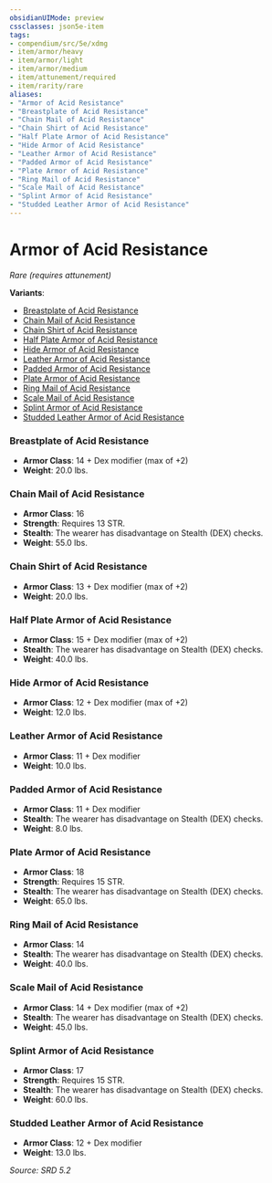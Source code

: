 ```yaml
---
obsidianUIMode: preview
cssclasses: json5e-item
tags:
- compendium/src/5e/xdmg
- item/armor/heavy
- item/armor/light
- item/armor/medium
- item/attunement/required
- item/rarity/rare
aliases: 
- "Armor of Acid Resistance"
- "Breastplate of Acid Resistance"
- "Chain Mail of Acid Resistance"
- "Chain Shirt of Acid Resistance"
- "Half Plate Armor of Acid Resistance"
- "Hide Armor of Acid Resistance"
- "Leather Armor of Acid Resistance"
- "Padded Armor of Acid Resistance"
- "Plate Armor of Acid Resistance"
- "Ring Mail of Acid Resistance"
- "Scale Mail of Acid Resistance"
- "Splint Armor of Acid Resistance"
- "Studded Leather Armor of Acid Resistance"
---
```

# Armor of Acid Resistance
*Rare (requires attunement)*  


**Variants**:
- [Breastplate of Acid Resistance](#Breastplate%20of%20Acid%20Resistance)
- [Chain Mail of Acid Resistance](#Chain%20Mail%20of%20Acid%20Resistance)
- [Chain Shirt of Acid Resistance](#Chain%20Shirt%20of%20Acid%20Resistance)
- [Half Plate Armor of Acid Resistance](#Half%20Plate%20Armor%20of%20Acid%20Resistance)
- [Hide Armor of Acid Resistance](#Hide%20Armor%20of%20Acid%20Resistance)
- [Leather Armor of Acid Resistance](#Leather%20Armor%20of%20Acid%20Resistance)
- [Padded Armor of Acid Resistance](#Padded%20Armor%20of%20Acid%20Resistance)
- [Plate Armor of Acid Resistance](#Plate%20Armor%20of%20Acid%20Resistance)
- [Ring Mail of Acid Resistance](#Ring%20Mail%20of%20Acid%20Resistance)
- [Scale Mail of Acid Resistance](#Scale%20Mail%20of%20Acid%20Resistance)
- [Splint Armor of Acid Resistance](#Splint%20Armor%20of%20Acid%20Resistance)
- [Studded Leather Armor of Acid Resistance](#Studded%20Leather%20Armor%20of%20Acid%20Resistance)

### Breastplate of Acid Resistance

- **Armor Class**: 14 + Dex modifier (max of +2)
- **Weight**: 20.0 lbs.

### Chain Mail of Acid Resistance

- **Armor Class**: 16
- **Strength**: Requires 13 STR.
- **Stealth**: The wearer has disadvantage on Stealth (DEX) checks.
- **Weight**: 55.0 lbs.

### Chain Shirt of Acid Resistance

- **Armor Class**: 13 + Dex modifier (max of +2)
- **Weight**: 20.0 lbs.

### Half Plate Armor of Acid Resistance

- **Armor Class**: 15 + Dex modifier (max of +2)
- **Stealth**: The wearer has disadvantage on Stealth (DEX) checks.
- **Weight**: 40.0 lbs.

### Hide Armor of Acid Resistance

- **Armor Class**: 12 + Dex modifier (max of +2)
- **Weight**: 12.0 lbs.

### Leather Armor of Acid Resistance

- **Armor Class**: 11 + Dex modifier
- **Weight**: 10.0 lbs.

### Padded Armor of Acid Resistance

- **Armor Class**: 11 + Dex modifier
- **Stealth**: The wearer has disadvantage on Stealth (DEX) checks.
- **Weight**: 8.0 lbs.

### Plate Armor of Acid Resistance

- **Armor Class**: 18
- **Strength**: Requires 15 STR.
- **Stealth**: The wearer has disadvantage on Stealth (DEX) checks.
- **Weight**: 65.0 lbs.

### Ring Mail of Acid Resistance

- **Armor Class**: 14
- **Stealth**: The wearer has disadvantage on Stealth (DEX) checks.
- **Weight**: 40.0 lbs.

### Scale Mail of Acid Resistance

- **Armor Class**: 14 + Dex modifier (max of +2)
- **Stealth**: The wearer has disadvantage on Stealth (DEX) checks.
- **Weight**: 45.0 lbs.

### Splint Armor of Acid Resistance

- **Armor Class**: 17
- **Strength**: Requires 15 STR.
- **Stealth**: The wearer has disadvantage on Stealth (DEX) checks.
- **Weight**: 60.0 lbs.

### Studded Leather Armor of Acid Resistance

- **Armor Class**: 12 + Dex modifier
- **Weight**: 13.0 lbs.


*Source: SRD 5.2*